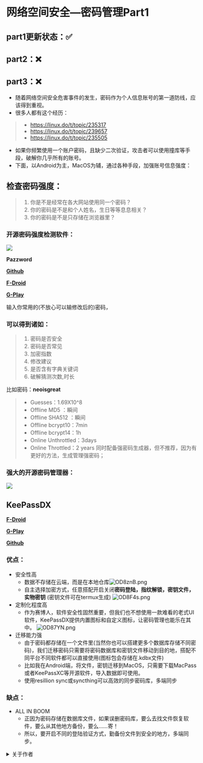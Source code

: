 # 网络空间安全—密码管理Part1
## part1更新状态：✅
## part2：❌
## part3：❌
* 随着网络空间安全危害事件的发生，密码作为个人信息账号的第一道防线，应该得到重视。
* 很多人都有这个经历：
 > * https://linux.do/t/topic/235317
 > * https://linux.do/t/topic/239657
 > * https://linux.do/t/topic/235505
* 如果你频繁使用一个账户密码，且缺少二次验证，攻击者可以使用撞库等手段，破解你几乎所有的账号。
* 下面，以Android为主，MacOS为辅，通过各种手段，加强账号信息强度：

## 检查密码强度：
> 1. 你是不是经常在各大网站使用同一个密码？
> 2. 你的密码是不是和个人姓名，生日等等息息相关？
> 3. 你的密码是不是只存储在浏览器里？
### 开源密码强度检测软件：
![](https://f-droid.org/repo/com.cyb3rko.pazzword/en-US/icon_4TlGVCx28WCvT9UWJJd3LIJnGxbG0XnQgrMEhJKROYc=.png)

**Pazzword**

[**Github**](https://github.com/cyb3rko/pazzword)

[**F-Droid**](https://f-droid.org/zh_Hant/packages/com.cyb3rko.pazzword/index.html)

[**G-Play**](https://play.google.com/store/apps/details?id=com.cyb3rko.pazzword&hl=zh)

输入你常用的(不放心可以输修改后的)密码，
### **可以得到诸如**：
> 1.  密码是否安全
> 2. 密码是否常见
> 3. 加密指数
> 4. 修改建议
> 5. 是否含有字典关键词
> 6. 破解猜测次数,时长

比如密码：**neoisgreat**
  > * Guesses：1.69X10^8
  > * Offline MD5 ：瞬间
  > * Offline SHA512 ：瞬间
  > * Offline bcrypt10：7min
  > * Offline bcrypt14：1h
  > * Online Unthrottled：3days
  > * Online Throttled：2 years
同时配备强密码生成器，但不推荐，因为有更好的方法，生成管理强密码；

### 强大的开源密码管理器：
![](https://www.keepassdx.com/assets/img/keepassdx.svg)
## KeePassDX
[**F-Droid**](https://f-droid.org/packages/com.kunzisoft.keepass.libre/)

[**G-Play**](https://play.google.com/store/apps/details?id=com.kunzisoft.keepass.free)

[**Github**](https://github.com/Kunzisoft/KeePassDX/releases)

### 优点：
* 安全性高
  * 数据不存储在云端，而是在本地仓库![OD8znB.png](https://ooo.0x0.ooo/2024/10/26/OD8znB.png)
  * 自主选择加密方式，任意搭配开启关闭**密码登陆，指纹解锁，密钥文件，实物密钥**
 (密钥文件可在termux生成)
 ![OD8F4s.png](https://ooo.0x0.ooo/2024/10/26/OD8F4s.png)
* 定制化程度高
  * 作为赛博人，软件安全性固然重要，但我们也不想使用一款难看的老式UI软件，KeePassDX提供内置图标和自定义图标，让密码管理也能乐在其中。
![OD87YN.png](https://ooo.0x0.ooo/2024/10/26/OD87YN.png)
* 迁移能力强
  * 由于密码都存储在一个文件里(当然你也可以搭建更多个数据库存储不同密码)，我们迁移密码只需要将密码数据库和密钥文件移动到目的地，搭配不同平台不同软件都可以直接使用(图标包会存储在.kdbx文件)
  * 比如我在Android端，将文件，密钥迁移到MacOS，只需要下载MacPass或者KeePassXC等开源软件，导入数据即可使用。
  * 使用resillion sync或syncthing可以高效的同步密码库，多端同步
### 缺点：
* ALL IN BOOM
  * 正因为密码存储在数据库文件，如果误删密码库，要么去找文件恢复软件，要么从其他地方备份，要么......寄！
  * 所以，要开启不同的登陆验证方式，勤备份文件到安全的地方，多端同步。

<details>
<summary>关于作者</summary>

> 文章地址：  

Linuxdo

https://linux.do/t/topic/242686

Acwiki

https://github.com/KipJayChou/AcWiKi/blob/main/03-tools/cyber%20security/password_manage1.md

> 作者：  

user695(linux.do)  

https://linux.do/u/user695/summary  

KipJaychou(Github)

https://github.com/KipJayChou

> 向我申请Linuxdo邀请码：  

jay20070220@gmail.com

</details>
